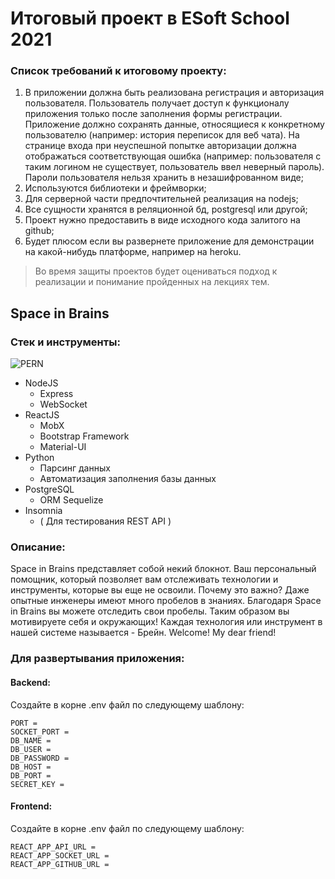 # Итоговый проект в ESoft School 2021
### Список требований к итоговому проекту:
1. В приложении должна быть реализована регистрация и авторизация пользователя. Пользователь получает доступ к функционалу приложения только после заполнения формы регистрации. Приложение должно сохранять данные, относящиеся к конкретному пользователю (например: история переписок для веб чата). На странице входа при неуспешной попытке авторизации должна отображаться соответствующая ошибка (например: пользователя с таким логином не существует, пользователь ввел неверный пароль). Пароли пользователя нельзя хранить в незашифрованном виде;
2. Используются библиотеки и фреймворки;
3. Для серверной части предпочтительней реализация на nodejs;
4. Все сущности хранятся в реляционной бд, postgresql или другой;
5. Проект нужно предоставить в виде исходного кода залитого на github;
6. Будет плюсом если вы развернете приложение для демонстрации на какой-нибудь платформе, например на heroku.
>Во время защиты проектов будет оцениваться подход к реализации и понимание пройденных на лекциях тем.

## Space in Brains
### Стек и инструменты:
![PERN](https://media.geeksforgeeks.org/wp-content/cdn-uploads/20200402205611/What-is-PERN-Stack.png)
* NodeJS
  * Express
  * WebSocket
* ReactJS
  * MobX
  * Bootstrap Framework
  * Material-UI
* Python
  * Парсинг данных
  * Автоматизация заполнения базы данных
* PostgreSQL
  * ORM Sequelize
* Insomnia
    - ( Для тестирования REST API )
### Описание:
Space in Brains представляет собой некий блокнот. Ваш персональный помощник, который позволяет вам отслеживать технологии и инструменты, которые вы еще не освоили. Почему это важно? Даже опытные инженеры имеют много пробелов в знаниях. Благодаря Space in Brains вы можете отследить свои пробелы. Таким образом вы мотивируете себя и окружающих! Каждая технология или инструмент в нашей системе называется - Брейн. Welcome! My dear friend!

### Для развертывания приложения:

#### Backend:
Создайте в корне .env файл по следующему шаблону: 
```
PORT = 
SOCKET_PORT = 
DB_NAME = 
DB_USER = 
DB_PASSWORD = 
DB_HOST = 
DB_PORT = 
SECRET_KEY = 
```
#### Frontend:
Создайте в корне .env файл по следующему шаблону:
```
REACT_APP_API_URL = 
REACT_APP_SOCKET_URL = 
REACT_APP_GITHUB_URL =
```